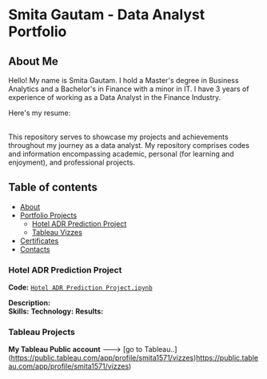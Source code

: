 # Smita Gautam - Data Analyst Portfolio

## About Me

Hello!
My name is Smita Gautam. I hold a Master's degree in Business Analytics and a Bachelor's in Finance with a minor in IT. I have 3 years of experience of working as a Data Analyst in the Finance Industry.

Here's my resume: 

<br>
This repository serves to showcase my projects and achievements throughout my journey as a data analyst. My repository comprises codes and information encompassing academic, personal (for learning and enjoyment), and professional projects.

<br>

## Table of contents
- [About](#about)
- [Portfolio Projects](#portfolio-projects)
	+ [Hotel ADR Prediction Project](#)
	+ [Tableau Vizzes](#tableau-vizzes)
- [Certificates](#certificates)
- [Contacts](#contacts)



### Hotel ADR Prediction Project
**Code:** [`Hotel ADR Prediction Project.ipynb`](https://github.com/gsmitaa/gsmitaa/blob/a1ae8fa1993ca5239e2c52b69562e151fdf145f9/Python%20Codes%20and%20Projects/Hotel%20ADR%20Prediction%20Project.ipynb)   

**Description:**  
**Skills:** 
**Technology:** 
**Results:** 

### Tableau Projects
**My Tableau Public account** ---> [go to Tableau..] (https://public.tableau.com/app/profile/smita1571/vizzes)https://public.tableau.com/app/profile/smita1571/vizzes)  
